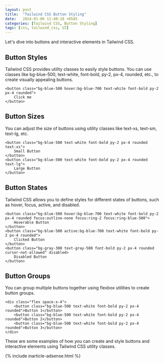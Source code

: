 ```yaml
---
layout: post
title:  "Tailwind CSS Button Styling"
date:   2024-01-06 11:40:18 +0545
categories: [Tailwind CSS, Button Styling]
tags: [css, tailwind_css, UI]
---
```


Let's dive into buttons and interactive elements in Tailwind CSS.

## Button Styles

Tailwind CSS provides utility classes to easily style buttons. You can use classes like bg-blue-500, text-white, font-bold, py-2, px-4, rounded, etc., to create visually appealing buttons.

```
<button class="bg-blue-500 hover:bg-blue-700 text-white font-bold py-2 px-4 rounded">
    Click me
</button>
```

## Button Sizes

You can adjust the size of buttons using utility classes like text-xs, text-sm, text-lg, etc.

```
<button class="bg-blue-500 text-white font-bold py-2 px-4 rounded text-xs">
    Small Button
</button>
<button class="bg-blue-500 text-white font-bold py-2 px-4 rounded text-lg">
    Large Button
</button>
```

## Button States

Tailwind CSS allows you to define styles for different states of buttons, such as hover, focus, active, and disabled.

```
<button class="bg-blue-500 hover:bg-blue-700 text-white font-bold py-2 px-4 rounded focus:outline-none focus:ring-2 focus:ring-blue-500">
    Hoverable Button
</button>
<button class="bg-blue-500 active:bg-blue-700 text-white font-bold py-2 px-4 rounded">
    Clicked Button
</button>
<button class="bg-gray-300 text-gray-500 font-bold py-2 px-4 rounded cursor-not-allowed" disabled>
    Disabled Button
</button>
```

## Button Groups

You can group multiple buttons together using flexbox utilities to create button groups.

```
<div class="flex space-x-4">
    <button class="bg-blue-500 text-white font-bold py-2 px-4 rounded">Button 1</button>
    <button class="bg-blue-500 text-white font-bold py-2 px-4 rounded">Button 2</button>
    <button class="bg-blue-500 text-white font-bold py-2 px-4 rounded">Button 3</button>
</div>
```

These are some examples of how you can create and style buttons and interactive elements using Tailwind CSS utility classes.


{% include inarticle-adsense.html %}